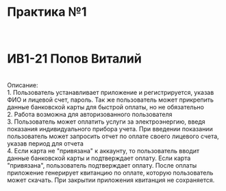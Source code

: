 <h1><b>Практика №1 </h1></b> <br>
<h1><b>ИВ1-21 Попов Виталий</h1></b> <br>
Описание: <br>
1. Пользователь устанавливает приложение и регистрируется, указав ФИО и лицевой счет, пароль. Так же пользователь может прикрепить данные банковской карты для 
быстрой оплаты, но не обязательно <br>
2. Работа возможна для авторизованного пользователя <br>
3. Пользователь может оплатить услуги за электроэнергию, введя показания индивидуального прибора учета. При введении показании пользователь может запросить отчет 
по оплате своего лицевого счета, указав период для отчета <br>
4. Если карта не "привязана" к аккаунту, то пользователь вводит данные банковской карты и подтверждает оплату. Если карта "привязана", пользователь подтверждает
оплату. После оплаты приложение генерирует квитанцию по оплате, которую пользователь может скачать. При закрытии приложения квитанция не сохраняется. <br>
